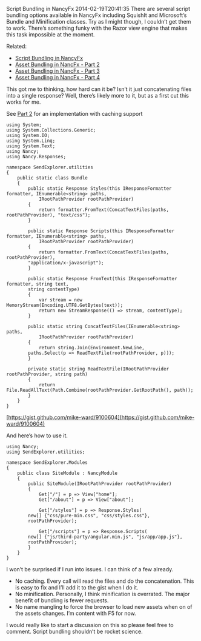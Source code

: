 Script Bundling in NancyFx
2014-02-19T20:41:35
There are several script bundling options available in NancyFx including SquishIt and Microsoft’s Bundle and Minification classes. Try as I might though, I couldn’t get them to work. There’s something funky with the Razor view engine that makes this task impossible at the moment.

Related:

  * [Script Bundling in NancyFx](/blog/post/00906/script-bundling-in-nancyfx)
  * [Asset Bundling in NancFx - Part 2](/blog/post/00907/asset-bundling-in-nancyfx-ndash-part-2)
  * [Asset Bundling in NancFx - Part 3](/blog/post/00908/asset-bundling-in-nancyfx-part-3)
  * [Asset Bundling in NancFx - Part 4](/blog/post/00910/asset-bundling-in-nancyfx-part-4)

This got me to thinking, how hard can it be? Isn’t it just concatenating files into a single response? Well, there’s likely more to it, but as a first cut this works for me.

See [Part 2](/blog/post/00907/asset-bundling-in-nancyfx-ndash-part-2) for an implementation with caching support
    
    using System;
    using System.Collections.Generic;
    using System.IO;
    using System.Linq;
    using System.Text;
    using Nancy;
    using Nancy.Responses;
    
    namespace SendExplorer.utilities
    {
        public static class Bundle
        {
            public static Response Styles(this IResponseFormatter formatter, IEnumerable<string> paths, 
                IRootPathProvider rootPathProvider)
            {
                return formatter.FromText(ConcatTextFiles(paths, rootPathProvider), "text/css");
            }
    
            public static Response Scripts(this IResponseFormatter formatter, IEnumerable<string> paths, 
                IRootPathProvider rootPathProvider)
            {
                return formatter.FromText(ConcatTextFiles(paths, rootPathProvider), 
    		"application/x-javascript");
            }
    
            public static Response FromText(this IResponseFormatter formatter, string text, 
    		string contentType)
            {
                var stream = new MemoryStream(Encoding.UTF8.GetBytes(text));
                return new StreamResponse(() => stream, contentType);
            }
    
            public static string ConcatTextFiles(IEnumerable<string> paths, 
                IRootPathProvider rootPathProvider)
            {
                return string.Join(Environment.NewLine, 
    		paths.Select(p => ReadTextFile(rootPathProvider, p)));
            }
    
            private static string ReadTextFile(IRootPathProvider rootPathProvider, string path)
            {
                return File.ReadAllText(Path.Combine(rootPathProvider.GetRootPath(), path));
            }
        }
    }

[https://gist.github.com/mike-ward/9100604](https://gist.github.com/mike-ward/9100604)

And here’s how to use it.
    
    using Nancy;
    using SendExplorer.utilities;
    
    namespace SendExplorer.Modules
    {
        public class SiteModule : NancyModule
        {
            public SiteModule(IRootPathProvider rootPathProvider)
            {
                Get["/"] = p => View["home"];
                Get["/about"] = p => View["about"];
    
                Get["/styles"] = p => Response.Styles(
    		new[] {"css/pure-min.css", "css/styles.css"}, 
    		rootPathProvider);
    
                Get["/scripts"] = p => Response.Scripts(
    		new[] {"js/third-party/angular.min.js", "js/app/app.js"}, 
    		rootPathProvider);
            }
        }
    }

I won’t be surprised if I run into issues. I can think of a few already.

  * No caching. Every call will read the files and do the concatenation. This is easy to fix and I’ll add it to the gist when I do it. 
  * No minification. Personally, I think minification is overrated. The major benefit of bundling is fewer requests. 
  * No name mangling to force the browser to load new assets when on of the assets changes. I’m content with F5 for now.

I would really like to start a discussion on this so please feel free to comment. Script bundling shouldn’t be rocket science.
